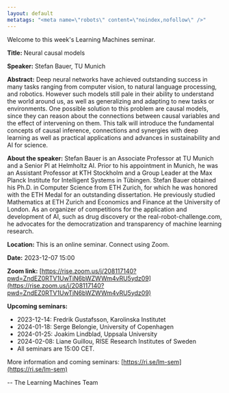 ```yaml
---
layout: default
metatags: "<meta name=\"robots\" content=\"noindex,nofollow\" />"
---
```

Welcome to this week's Learning Machines seminar.

**Title:** Neural causal models

**Speaker:** Stefan Bauer, TU Munich

**Abstract:** Deep neural networks have achieved outstanding success in many tasks ranging from computer vision, to natural language processing, and robotics. However such models still pale in their ability to understand the world around us, as well as generalizing and adapting to new tasks or environments. One possible solution to this problem are causal models, since they can reason about the connections between causal variables and the effect of intervening on them. This talk will introduce the fundamental concepts of causal inference, connections and synergies with deep learning as well as practical applications and advances in sustainability and AI for science.

**About the speaker:** Stefan Bauer is an Associate Professor at TU Munich and a Senior PI at Helmholtz AI. Prior to his appointment in Munich, he was an Assistant Professor at KTH Stockholm and a Group Leader at the Max Planck Institute for Intelligent Systems in Tübingen. Stefan Bauer obtained his Ph.D. in Computer Science from ETH Zurich, for which he was honored with the ETH Medal for an outstanding dissertation. He previously studied Mathematics at ETH Zurich and Economics and Finance at the University of London. As an organizer of competitions for the application and development of AI, such as drug discovery or the real-robot-challenge.com, he advocates for the democratization and transparency of machine learning research.

**Location:** This is an online seminar. Connect using Zoom.

**Date:** 2023-12-07 15:00

**Zoom link:** [https://rise.zoom.us/j/208117140?pwd=ZndEZ0RTV1UwTjN6bWZWWm4vRU5ydz09](https://rise.zoom.us/j/208117140?pwd=ZndEZ0RTV1UwTjN6bWZWWm4vRU5ydz09)

**Upcoming seminars:**

* 2023-12-14: Fredrik Gustafsson, Karolinska Institutet
* 2024-01-18: Serge Belongie, University of Copenhagen
* 2024-01-25: Joakim Lindblad, Uppsala University
* 2024-02-08: Liane Guillou, RISE Research Institutes of Sweden
* All seminars are 15:00 CET.

More information and coming seminars: [https://ri.se/lm-sem](https://ri.se/lm-sem)

-- The Learning Machines Team

